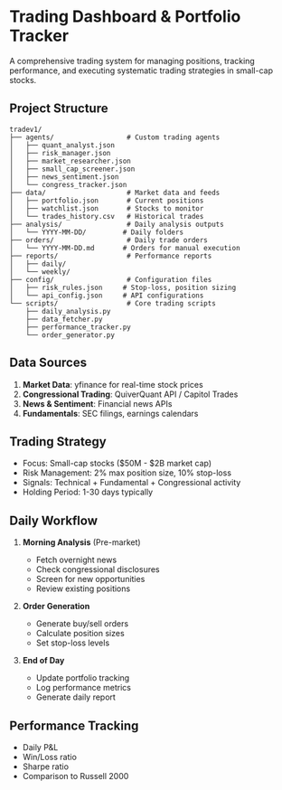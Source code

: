 # Trading Dashboard & Portfolio Tracker

A comprehensive trading system for managing positions, tracking performance, and executing systematic trading strategies in small-cap stocks.

## Project Structure

```
tradev1/
├── agents/                  # Custom trading agents
│   ├── quant_analyst.json
│   ├── risk_manager.json
│   ├── market_researcher.json
│   ├── small_cap_screener.json
│   ├── news_sentiment.json
│   └── congress_tracker.json
├── data/                    # Market data and feeds
│   ├── portfolio.json       # Current positions
│   ├── watchlist.json       # Stocks to monitor
│   └── trades_history.csv   # Historical trades
├── analysis/                # Daily analysis outputs
│   └── YYYY-MM-DD/         # Daily folders
├── orders/                  # Daily trade orders
│   └── YYYY-MM-DD.md       # Orders for manual execution
├── reports/                 # Performance reports
│   ├── daily/
│   └── weekly/
├── config/                  # Configuration files
│   ├── risk_rules.json     # Stop-loss, position sizing
│   └── api_config.json     # API configurations
└── scripts/                 # Core trading scripts
    ├── daily_analysis.py
    ├── data_fetcher.py
    ├── performance_tracker.py
    └── order_generator.py
```

## Data Sources

1. **Market Data**: yfinance for real-time stock prices
2. **Congressional Trading**: QuiverQuant API / Capitol Trades
3. **News & Sentiment**: Financial news APIs
4. **Fundamentals**: SEC filings, earnings calendars

## Trading Strategy

- Focus: Small-cap stocks ($50M - $2B market cap)
- Risk Management: 2% max position size, 10% stop-loss
- Signals: Technical + Fundamental + Congressional activity
- Holding Period: 1-30 days typically

## Daily Workflow

1. **Morning Analysis** (Pre-market)
   - Fetch overnight news
   - Check congressional disclosures
   - Screen for new opportunities
   - Review existing positions

2. **Order Generation**
   - Generate buy/sell orders
   - Calculate position sizes
   - Set stop-loss levels

3. **End of Day**
   - Update portfolio tracking
   - Log performance metrics
   - Generate daily report

## Performance Tracking

- Daily P&L
- Win/Loss ratio
- Sharpe ratio
- Comparison to Russell 2000